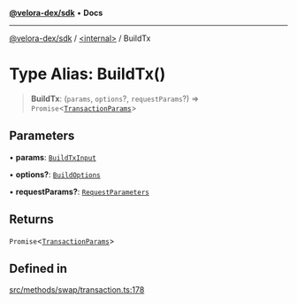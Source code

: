 [**@velora-dex/sdk**](../../README.md) • **Docs**

***

[@velora-dex/sdk](../../globals.md) / [\<internal\>](../README.md) / BuildTx

# Type Alias: BuildTx()

> **BuildTx**: (`params`, `options`?, `requestParams`?) => `Promise`\<[`TransactionParams`](../../interfaces/TransactionParams.md)\>

## Parameters

• **params**: [`BuildTxInput`](../../type-aliases/BuildTxInput.md)

• **options?**: [`BuildOptions`](../../type-aliases/BuildOptions.md)

• **requestParams?**: [`RequestParameters`](RequestParameters.md)

## Returns

`Promise`\<[`TransactionParams`](../../interfaces/TransactionParams.md)\>

## Defined in

[src/methods/swap/transaction.ts:178](https://github.com/VeloraDEX/sdk/blob/master/src/methods/swap/transaction.ts#L178)
